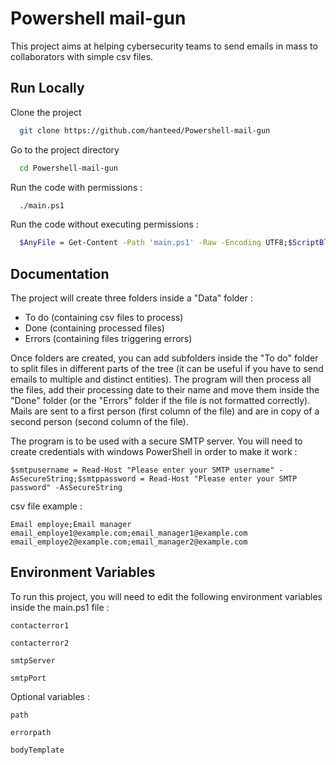 
# Powershell mail-gun

This project aims at helping cybersecurity teams to send emails in mass to collaborators with simple csv files.
## Run Locally

Clone the project

```bash
  git clone https://github.com/hanteed/Powershell-mail-gun
```

Go to the project directory

```bash
  cd Powershell-mail-gun
```

Run the code with permissions :

```bash
  ./main.ps1
```

Run the code without executing permissions :

```bash
  $AnyFile = Get-Content -Path 'main.ps1' -Raw -Encoding UTF8;$ScriptBlock = [System.Management.Automation.ScriptBlock]::Create($AnyFile);& $ScriptBlock
```

## Documentation

The project will create three folders inside a "Data" folder : 

- To do (containing csv files to process)
- Done (containing processed files)
- Errors (containing files triggering errors)

Once folders are created, you can add subfolders inside the "To do" folder to split files in different parts of the tree (it can be useful if you have to send emails to multiple and distinct entities). The program will then process all the files, add their processing date to their name and move them inside the "Done" folder (or the "Errors" folder if the file is not formatted correctly). Mails are sent to a first person (first column of the file) and are in copy of a second person (second column of the file).

The program is to be used with a secure SMTP server. You will need to create credentials with windows PowerShell in order to make it work :
```
$smtpusername = Read-Host "Please enter your SMTP username" -AsSecureString;$smtppassword = Read-Host "Please enter your SMTP password" -AsSecureString 
```


csv file example :

```
Email employe;Email manager
email_employe1@example.com;email_manager1@example.com
email_employe2@example.com;email_manager2@example.com
```
## Environment Variables

To run this project, you will need to edit the following environment variables inside the main.ps1 file : 

`contacterror1`

`contacterror2`

`smtpServer`

`smtpPort`

Optional variables :

`path`

`errorpath`

`bodyTemplate`